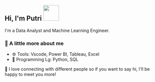 <h2> Hi, I'm Putri <img src="https://media1.tenor.com/m/B2Tl21NwH_0AAAAC/animated-cat.gif" width="50"></h2>

I'm a Data Analyst and Machine Learning Engineer.

### 🌱 A little more about me 
* ⚙️ Tools: Vscode, Power BI, Tableau, Excel
* 💬 Programming Lg: Python, SQL

👯 I love connecting with different people so if you want to say hi, I'll be happy to meet you more! 
<!--
**ptrizii/ptrizii** is a ✨ _special_ ✨ repository because its `README.md` (this file) appears on your GitHub profile.

Here are some ideas to get you started:

- 🔭 I’m currently working on ...
- 🌱 I’m currently learning ...
- 👯 I’m looking to collaborate on ...
- 🤔 I’m looking for help with ...
- 💬 Ask me about ...
- 📫 How to reach me: ...
- 😄 Pronouns: ...
- ⚡ Fun fact: ...
-->
